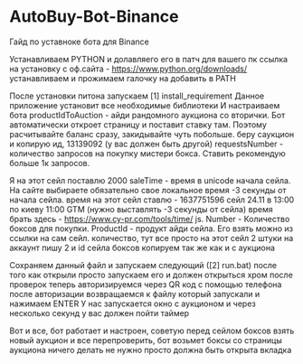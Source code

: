 # AutoBuy-Bot-Binance

Гайд по уставноке бота для Binance
 
Устанавливаем PYTHON и
долавляего его в патч для вашего
пк
ссылка на установку с оф.сайта -
https://www.python.org/downloads/
устанавливаем и прожимаем галочку на
добавить в PATH


После установки питона запускаем [1] install_requirement
Данное приложение установит все необходимые библиотеки 
И настраиваем бота
productIdToAuction - айди рандомного
аукциона со вторички. Бот
автоматически откроет страницу и
поставит ставку там. 
Поэтому
расчитывайте баланс сразу,
закидывайте чуть побольше.
беру саукцион и копирую ид, 13139092 (у
вас должен быть другой)
requestsNumber - количество
запросов на покупку мистери бокса.
Ставить рекомендую больше 1к
запросов.

Я на этот сейл поставлю 2000
saleTime - время в unicode начала
сейла. 
На сайте выбираете
обязательно свое локальное время
-3 секунды от начала сейла.
время на этот сейл ставлю - 1637751596
сейл 24.11 в 13:00 по киеву 11:00 GTM
(нужно выставлять -3 секунды от
сейла)
время брать здесь - https://www.cy-pr.com/tools/time/
js. Number - Количество боксов для
покупки. ProductId - продукт айди
сейла. Его взять можно из ссылки
на сам сейл.
количество, тут все просто на этот
сейл 2 штуки на аккаунт пишу 2
и id сейла боксов копируем так же как и
с аукциона

Сохраняем данный файл и
запускаем следующий ([2] run.bat)
после того как открыли просто запускаем
его и должен открыться хром после
проверок
теперь авторизируемся через QR код с
помощью телефона
после авторизации возвращаемся к
файлу который запускали и нажимаем
ENTER
У нас запускается окно с аукционом
и через несколько секунд у вас должен
пойти таймер

Вот и все, бот работает и настроен,
советую перед сейлом боксов взять
новый аукцион и все перепроверить,
бот возьмет боксы со страницы
аукциона ничего делать не нужно
просто должна быть открыта вкладка
